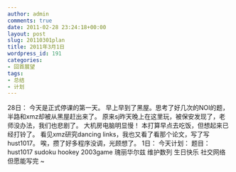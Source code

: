 ```yaml
---
author: admin
comments: true
date: 2011-02-28 23:24:18+00:00
layout: post
slug: 20110301plan
title: 2011年3月1日
wordpress_id: 191
categories:
- 回首展望
tags:
- 总结
- 计划
---
```


28日：
今天是正式停课的第一天。
早上早到了黑屋。思考了好几次的NOI的题，半路和xmz却被从黑屋赶出来了。
原来sj昨天晚上在这里玩，被保安发现了，老师没办法，我们也悲剧了。
大机房电脑明显慢！
本打算早点去吃饭，但想起来已经打铃了。
看见xmz研究dancing links，我也又看了看那个论文，写了写hust1017。
唉，攒了好多程序没调，光顾想了。
1日：
今天计划：
题目：hust1017 sudoku hookey 2003game 瑰丽华尔兹 维护数列 生日快乐 社交网络
但愿能写完 ~
